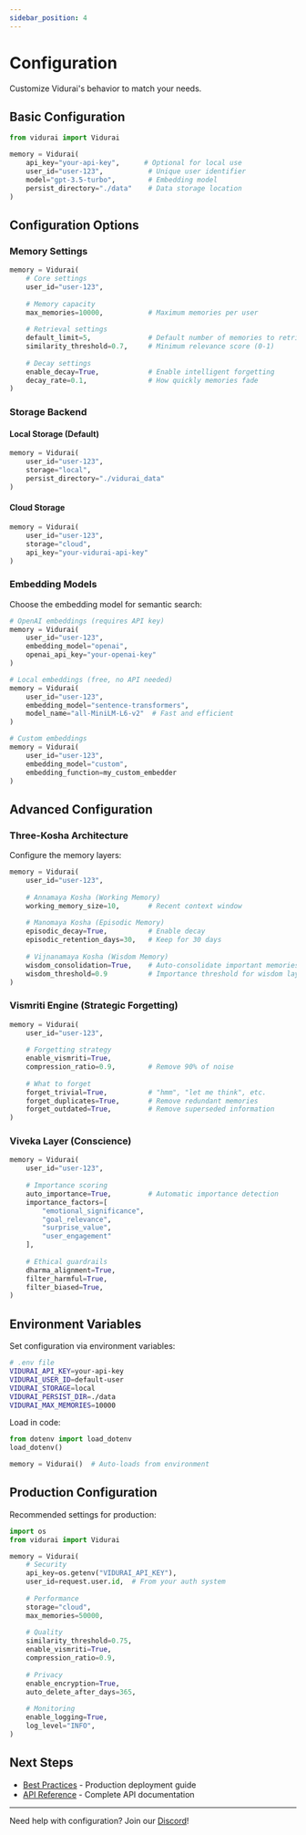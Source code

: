 ```yaml
---
sidebar_position: 4
---
```


# Configuration

Customize Vidurai's behavior to match your needs.

## Basic Configuration
```python
from vidurai import Vidurai

memory = Vidurai(
    api_key="your-api-key",      # Optional for local use
    user_id="user-123",           # Unique user identifier
    model="gpt-3.5-turbo",        # Embedding model
    persist_directory="./data"    # Data storage location
)
```

## Configuration Options

### Memory Settings
```python
memory = Vidurai(
    # Core settings
    user_id="user-123",
    
    # Memory capacity
    max_memories=10000,           # Maximum memories per user
    
    # Retrieval settings
    default_limit=5,              # Default number of memories to retrieve
    similarity_threshold=0.7,     # Minimum relevance score (0-1)
    
    # Decay settings
    enable_decay=True,            # Enable intelligent forgetting
    decay_rate=0.1,               # How quickly memories fade
)
```

### Storage Backend

#### Local Storage (Default)
```python
memory = Vidurai(
    user_id="user-123",
    storage="local",
    persist_directory="./vidurai_data"
)
```

#### Cloud Storage
```python
memory = Vidurai(
    user_id="user-123",
    storage="cloud",
    api_key="your-vidurai-api-key"
)
```

### Embedding Models

Choose the embedding model for semantic search:
```python
# OpenAI embeddings (requires API key)
memory = Vidurai(
    user_id="user-123",
    embedding_model="openai",
    openai_api_key="your-openai-key"
)

# Local embeddings (free, no API needed)
memory = Vidurai(
    user_id="user-123",
    embedding_model="sentence-transformers",
    model_name="all-MiniLM-L6-v2"  # Fast and efficient
)

# Custom embeddings
memory = Vidurai(
    user_id="user-123",
    embedding_model="custom",
    embedding_function=my_custom_embedder
)
```

## Advanced Configuration

### Three-Kosha Architecture

Configure the memory layers:
```python
memory = Vidurai(
    user_id="user-123",
    
    # Annamaya Kosha (Working Memory)
    working_memory_size=10,       # Recent context window
    
    # Manomaya Kosha (Episodic Memory)
    episodic_decay=True,          # Enable decay
    episodic_retention_days=30,   # Keep for 30 days
    
    # Vijnanamaya Kosha (Wisdom Memory)
    wisdom_consolidation=True,    # Auto-consolidate important memories
    wisdom_threshold=0.9          # Importance threshold for wisdom layer
)
```

### Vismriti Engine (Strategic Forgetting)
```python
memory = Vidurai(
    user_id="user-123",
    
    # Forgetting strategy
    enable_vismriti=True,
    compression_ratio=0.9,        # Remove 90% of noise
    
    # What to forget
    forget_trivial=True,          # "hmm", "let me think", etc.
    forget_duplicates=True,       # Remove redundant memories
    forget_outdated=True,         # Remove superseded information
)
```

### Viveka Layer (Conscience)
```python
memory = Vidurai(
    user_id="user-123",
    
    # Importance scoring
    auto_importance=True,         # Automatic importance detection
    importance_factors=[
        "emotional_significance",
        "goal_relevance",
        "surprise_value",
        "user_engagement"
    ],
    
    # Ethical guardrails
    dharma_alignment=True,
    filter_harmful=True,
    filter_biased=True,
)
```

## Environment Variables

Set configuration via environment variables:
```bash
# .env file
VIDURAI_API_KEY=your-api-key
VIDURAI_USER_ID=default-user
VIDURAI_STORAGE=local
VIDURAI_PERSIST_DIR=./data
VIDURAI_MAX_MEMORIES=10000
```

Load in code:
```python
from dotenv import load_dotenv
load_dotenv()

memory = Vidurai()  # Auto-loads from environment
```

## Production Configuration

Recommended settings for production:
```python
import os
from vidurai import Vidurai

memory = Vidurai(
    # Security
    api_key=os.getenv("VIDURAI_API_KEY"),
    user_id=request.user.id,  # From your auth system
    
    # Performance
    storage="cloud",
    max_memories=50000,
    
    # Quality
    similarity_threshold=0.75,
    enable_vismriti=True,
    compression_ratio=0.9,
    
    # Privacy
    enable_encryption=True,
    auto_delete_after_days=365,
    
    # Monitoring
    enable_logging=True,
    log_level="INFO",
)
```

## Next Steps

- [Best Practices](./best-practices) - Production deployment guide
- [API Reference](./api-reference) - Complete API documentation

---

Need help with configuration? Join our [Discord](https://discord.gg/DHdgS8eA)!